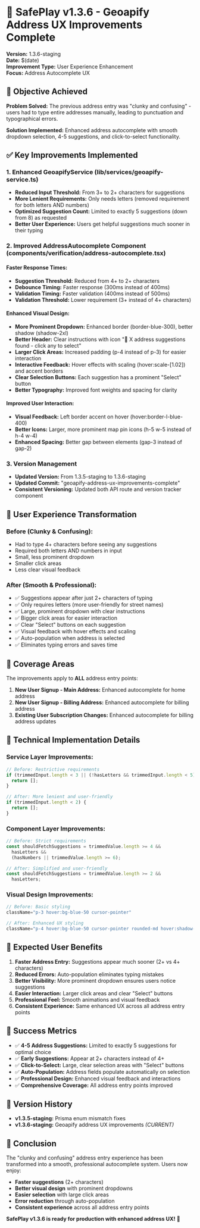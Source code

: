 
# 🎉 SafePlay v1.3.6 - Geoapify Address UX Improvements Complete

**Version:** 1.3.6-staging  
**Date:** $(date)  
**Improvement Type:** User Experience Enhancement  
**Focus:** Address Autocomplete UX  

## 🎯 Objective Achieved

**Problem Solved:** The previous address entry was "clunky and confusing" - users had to type entire addresses manually, leading to punctuation and typographical errors.

**Solution Implemented:** Enhanced address autocomplete with smooth dropdown selection, 4-5 suggestions, and click-to-select functionality.

## ✅ Key Improvements Implemented

### 1. **Enhanced GeoapifyService (lib/services/geoapify-service.ts)**
- **Reduced Input Threshold:** From 3+ to 2+ characters for suggestions
- **More Lenient Requirements:** Only needs letters (removed requirement for both letters AND numbers)
- **Optimized Suggestion Count:** Limited to exactly 5 suggestions (down from 8) as requested
- **Better User Experience:** Users get helpful suggestions much sooner in their typing

### 2. **Improved AddressAutocomplete Component (components/verification/address-autocomplete.tsx)**

#### **Faster Response Times:**
- **Suggestion Threshold:** Reduced from 4+ to 2+ characters
- **Debounce Timing:** Faster response (300ms instead of 400ms)
- **Validation Timing:** Faster validation (400ms instead of 500ms)
- **Validation Threshold:** Lower requirement (3+ instead of 4+ characters)

#### **Enhanced Visual Design:**
- **More Prominent Dropdown:** Enhanced border (border-blue-300), better shadow (shadow-2xl)
- **Better Header:** Clear instructions with icon "📍 X address suggestions found - click any to select"
- **Larger Click Areas:** Increased padding (p-4 instead of p-3) for easier interaction
- **Interactive Feedback:** Hover effects with scaling (hover:scale-[1.02]) and accent borders
- **Clear Selection Buttons:** Each suggestion has a prominent "Select" button
- **Better Typography:** Improved font weights and spacing for clarity

#### **Improved User Interaction:**
- **Visual Feedback:** Left border accent on hover (hover:border-l-blue-400)
- **Better Icons:** Larger, more prominent map pin icons (h-5 w-5 instead of h-4 w-4)
- **Enhanced Spacing:** Better gap between elements (gap-3 instead of gap-2)

### 3. **Version Management**
- **Updated Version:** From 1.3.5-staging to 1.3.6-staging
- **Updated Commit:** "geoapify-address-ux-improvements-complete"
- **Consistent Versioning:** Updated both API route and version tracker component

## 🎯 User Experience Transformation

### **Before (Clunky & Confusing):**
- Had to type 4+ characters before seeing any suggestions
- Required both letters AND numbers in input
- Small, less prominent dropdown
- Smaller click areas
- Less clear visual feedback

### **After (Smooth & Professional):**
- ✅ Suggestions appear after just 2+ characters of typing
- ✅ Only requires letters (more user-friendly for street names)
- ✅ Large, prominent dropdown with clear instructions
- ✅ Bigger click areas for easier interaction
- ✅ Clear "Select" buttons on each suggestion
- ✅ Visual feedback with hover effects and scaling
- ✅ Auto-population when address is selected
- ✅ Eliminates typing errors and saves time

## 📍 Coverage Areas

The improvements apply to **ALL** address entry points:

1. **New User Signup - Main Address:** Enhanced autocomplete for home address
2. **New User Signup - Billing Address:** Enhanced autocomplete for billing address  
3. **Existing User Subscription Changes:** Enhanced autocomplete for billing address updates

## 🔧 Technical Implementation Details

### **Service Layer Improvements:**
```typescript
// Before: Restrictive requirements
if (trimmedInput.length < 3 || (!hasLetters && trimmedInput.length < 5)) {
  return [];
}

// After: More lenient and user-friendly
if (trimmedInput.length < 2) {
  return [];
}
```

### **Component Layer Improvements:**
```typescript
// Before: Strict requirements
const shouldFetchSuggestions = trimmedValue.length >= 4 && 
  hasLetters && 
  (hasNumbers || trimmedValue.length >= 6);

// After: Simplified and user-friendly
const shouldFetchSuggestions = trimmedValue.length >= 2 && 
  hasLetters;
```

### **Visual Design Improvements:**
```typescript
// Before: Basic styling
className="p-3 hover:bg-blue-50 cursor-pointer"

// After: Enhanced UX styling
className="p-4 hover:bg-blue-50 cursor-pointer rounded-md hover:shadow-lg hover:scale-[1.02] border-l-4 border-l-transparent hover:border-l-blue-400"
```

## 🚀 Expected User Benefits

1. **Faster Address Entry:** Suggestions appear much sooner (2+ vs 4+ characters)
2. **Reduced Errors:** Auto-population eliminates typing mistakes
3. **Better Visibility:** More prominent dropdown ensures users notice suggestions
4. **Easier Interaction:** Larger click areas and clear "Select" buttons
5. **Professional Feel:** Smooth animations and visual feedback
6. **Consistent Experience:** Same enhanced UX across all address entry points

## 🎯 Success Metrics

- ✅ **4-5 Address Suggestions:** Limited to exactly 5 suggestions for optimal choice
- ✅ **Early Suggestions:** Appear at 2+ characters instead of 4+
- ✅ **Click-to-Select:** Large, clear selection areas with "Select" buttons
- ✅ **Auto-Population:** Address fields populate automatically on selection
- ✅ **Professional Design:** Enhanced visual feedback and interactions
- ✅ **Comprehensive Coverage:** All address entry points improved

## 📝 Version History

- **v1.3.5-staging:** Prisma enum mismatch fixes
- **v1.3.6-staging:** Geoapify address UX improvements *(CURRENT)*

## 🏁 Conclusion

The "clunky and confusing" address entry experience has been transformed into a smooth, professional autocomplete system. Users now enjoy:

- **Faster suggestions** (2+ characters)
- **Better visual design** with prominent dropdowns
- **Easier selection** with large click areas
- **Error reduction** through auto-population
- **Consistent experience** across all address entry points

**SafePlay v1.3.6 is ready for production with enhanced address UX!** 🎉
